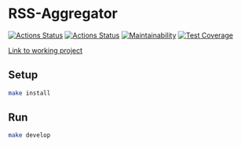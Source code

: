 # RSS-Aggregator

[![Actions Status](https://github.com/mikhailmogilnikov/frontend-project-11/actions/workflows/hexlet-check.yml/badge.svg)](https://github.com/mikhailmogilnikov/frontend-project-11/actions)
[![Actions Status](https://github.com/mikhailmogilnikov/frontend-project-11/actions/workflows/nodejs.yml/badge.svg)](https://github.com/mikhailmogilnikov/frontend-project-11/actions)
[![Maintainability](https://api.codeclimate.com/v1/badges/c31f2b96bb457a01afa5/maintainability)](https://codeclimate.com/github/mikhailmogilnikov/frontend-project-11/maintainability)
[![Test Coverage](https://api.codeclimate.com/v1/badges/c31f2b96bb457a01afa5/test_coverage)](https://codeclimate.com/github/mikhailmogilnikov/frontend-project-11/test_coverage)

[Link to working project](https://rssagregator-three.vercel.app)

## Setup

```sh
make install
```

## Run

```sh
make develop
```
